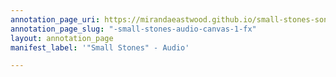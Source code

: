 ```yaml
---
annotation_page_uri: https://mirandaeastwood.github.io/small-stones-sonic-layers/annotations/-small-stones-audio-canvas-1-fx.json
annotation_page_slug: "-small-stones-audio-canvas-1-fx"
layout: annotation_page
manifest_label: '"Small Stones" - Audio'

---
```

